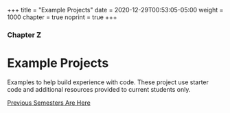 +++
title = "Example Projects"
date = 2020-12-29T00:53:05-05:00
weight = 1000
chapter = true
noprint = true
+++

### Chapter Z

# Example Projects

Examples to help build experience with code. These project use starter code and additional resources provided to current students only. 

[Previous Semesters Are Here](old)
